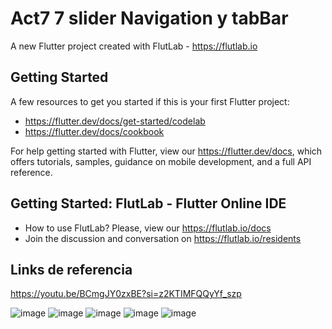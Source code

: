 # Act7 7 slider Navigation y tabBar

A new Flutter project created with FlutLab - https://flutlab.io

## Getting Started

A few resources to get you started if this is your first Flutter project:

- https://flutter.dev/docs/get-started/codelab
- https://flutter.dev/docs/cookbook

For help getting started with Flutter, view our
https://flutter.dev/docs, which offers tutorials,
samples, guidance on mobile development, and a full API reference.

## Getting Started: FlutLab - Flutter Online IDE

- How to use FlutLab? Please, view our https://flutlab.io/docs
- Join the discussion and conversation on https://flutlab.io/residents
  
## Links de referencia
https://youtu.be/BCmgJY0zxBE?si=z2KTIMFQQyYf_szp

![image](https://github.com/MendezD128/Act7_Disenio/assets/143744206/b5db5b5c-3406-4958-8353-bbaf5d303411)
![image](https://github.com/MendezD128/Act7_Disenio/assets/143744206/35e9086d-db06-459a-a693-afd83f2e9afd)
![image](https://github.com/MendezD128/Act7_Disenio/assets/143744206/ef8312fc-8f52-43ac-867c-eca73f73cee9)
![image](https://github.com/MendezD128/Act7_Disenio/assets/143744206/71eb9606-f2a7-4b19-8097-d2d97ff320e5)
![image](https://github.com/MendezD128/Act7_Disenio/assets/143744206/60c815ca-5c03-4a0f-866a-3fc90ef7d052)


